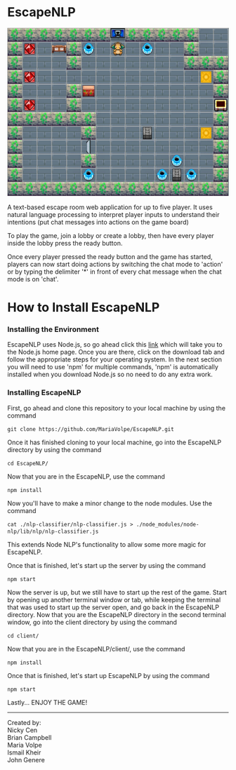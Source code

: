 # EscapeNLP

![Game Board](https://github.com/MariaVolpe/EscapeNLP/blob/development/client/src/images/game_board.jpeg "EscapeNLP")

A text-based escape room web application for up to five player.
It uses natural language processing to interpret player inputs to understand their intentions (put chat messages into actions on the game board)

To play the game, join a lobby or create a lobby, then have every player inside the lobby press the ready button.

Once every player pressed the ready button and the game has started, players can now start doing actions by switching the chat mode to 'action' or by typing the delimiter '*' in front of every chat message when the chat mode is on 'chat'.

# How to Install EscapeNLP
### Installing the Environment
EscapeNLP uses Node.js, so go ahead click this [link](https://nodejs.org/en/) which will take you to the Node.js home page. Once you are there, click on the download tab and follow the appropriate steps for your operating system. In the next section you will need to use 'npm' for multiple commands, 'npm' is automatically installed when you download Node.js so no need to do any extra work.

### Installing EscapeNLP
First, go ahead and clone this repository to your local machine by using the command 
```
git clone https://github.com/MariaVolpe/EscapeNLP.git
```

Once it has finished cloning to your local machine, go into the EscapeNLP directory by using the command
```
cd EscapeNLP/
```

Now that you are in the EscapeNLP, use the command 
```
npm install
```

Now you'll have to make a minor change to the node modules. Use the command
```
cat ./nlp-classifier/nlp-classifier.js > ./node_modules/node-nlp/lib/nlp/nlp-classifier.js
```
This extends Node NLP's functionality to allow some more magic for EscapeNLP.

Once that is finished, let's start up the server by using the command 
```
npm start
```

Now the server is up, but we still have to start up the rest of the game. Start by opening up another terminal window or tab,
while keeping the terminal that was used to start up the server open, and go back in the EscapeNLP directory. Now that you are
the EscapeNLP directory in the second terminal window, go into the client directory by using the command
```
cd client/
```

Now that you are in the EscapeNLP/client/, use the command 
```
npm install
```

Once that is finished, let's start up EscapeNLP by using the command 
```
npm start
```

Lastly... ENJOY THE GAME!


---------
Created by:  
Nicky Cen  
Brian Campbell  
Maria Volpe  
Ismail Kheir  
John Genere  

